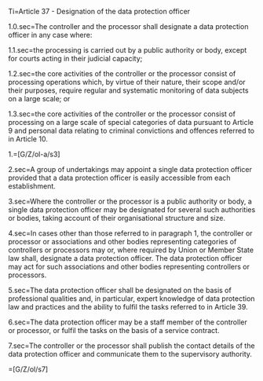 Ti=Article 37 - Designation of the data protection officer

1.0.sec=The controller and the processor shall designate a data protection officer in any case where:

1.1.sec=the processing is carried out by a public authority or body, except for courts acting in their judicial capacity;

1.2.sec=the core activities of the controller or the processor consist of processing operations which, by virtue of their nature, their scope and/or their purposes, require regular and systematic monitoring of data subjects on a large scale; or

1.3.sec=the core activities of the controller or the processor consist of processing on a large scale of special categories of data pursuant to Article 9 and personal data relating to criminal convictions and offences referred to in Article 10.

1.=[G/Z/ol-a/s3]

2.sec=A group of undertakings may appoint a single data protection officer provided that a data protection officer is easily accessible from each establishment.

3.sec=Where the controller or the processor is a public authority or body, a single data protection officer may be designated for several such authorities or bodies, taking account of their organisational structure and size.

4.sec=In cases other than those referred to in paragraph 1, the controller or processor or associations and other bodies representing categories of controllers or processors may or, where required by Union or Member State law shall, designate a data protection officer. The data protection officer may act for such associations and other bodies representing controllers or processors.

5.sec=The data protection officer shall be designated on the basis of professional qualities and, in particular, expert knowledge of data protection law and practices and the ability to fulfil the tasks referred to in Article 39.

6.sec=The data protection officer may be a staff member of the controller or processor, or fulfil the tasks on the basis of a service contract.

7.sec=The controller or the processor shall publish the contact details of the data protection officer and communicate them to the supervisory authority.

=[G/Z/ol/s7]
